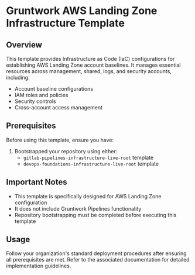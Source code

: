 # Gruntwork AWS Landing Zone Infrastructure Template

## Overview
This template provides Infrastructure as Code (IaC) configurations for establishing AWS Landing Zone account baselines. It manages essential resources across management, shared, logs, and security accounts, including:

- Account baseline configurations
- IAM roles and policies
- Security controls
- Cross-account access management

## Prerequisites

Before using this template, ensure you have:

1. Bootstrapped your repository using either:
   - `gitlab-pipelines-infrastructure-live-root` template
   - `devops-foundations-infrastructure-live-root` template

## Important Notes

- This template is specifically designed for AWS Landing Zone configuration
- It does not include Gruntwork Pipelines functionality
- Repository bootstrapping must be completed before executing this template

## Usage

Follow your organization's standard deployment procedures after ensuring all prerequisites are met. Refer to the associated documentation for detailed implementation guidelines.
